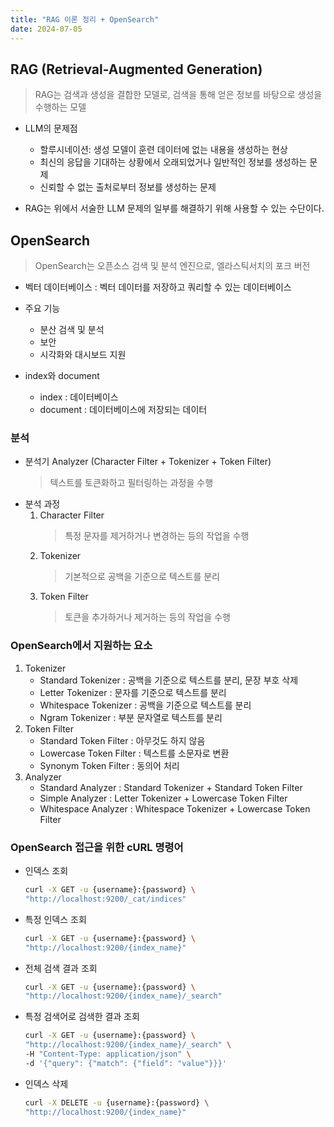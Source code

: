 ```yaml
---
title: "RAG 이론 정리 + OpenSearch"
date: 2024-07-05
---
```


## RAG (Retrieval-Augmented Generation)

> RAG는 검색과 생성을 결합한 모델로, 검색을 통해 얻은 정보를 바탕으로 생성을 수행하는 모델

- LLM의 문제점
    - 할루시네이션: 생성 모델이 훈련 데이터에 없는 내용을 생성하는 현상
    - 최신의 응답을 기대하는 상황에서 오래되었거나 일반적인 정보를 생성하는 문제
    - 신뢰할 수 없는 출처로부터 정보를 생성하는 문제

- RAG는 위에서 서술한 LLM 문제의 일부를 해결하기 위해 사용할 수 있는 수단이다.


## OpenSearch

> OpenSearch는 오픈소스 검색 및 분석 엔진으로, 엘라스틱서치의 포크 버전

- 벡터 데이터베이스 : 벡터 데이터를 저장하고 쿼리할 수 있는 데이터베이스

- 주요 기능
    - 분산 검색 및 분석
    - 보안
    - 시각화와 대시보드 지원

- index와 document
    - index : 데이터베이스
    - document : 데이터베이스에 저장되는 데이터

### 분석
- 분석기 Analyzer (Character Filter + Tokenizer + Token Filter)
    > 텍스트를 토큰화하고 필터링하는 과정을 수행
- 분석 과정
    1. Character Filter
        > 특정 문자를 제거하거나 변경하는 등의 작업을 수행
    2. Tokenizer
        > 기본적으로 공백을 기준으로 텍스트를 분리
    3. Token Filter
        > 토큰을 추가하거나 제거하는 등의 작업을 수행

### OpenSearch에서 지원하는 요소
1. Tokenizer
    - Standard Tokenizer : 공백을 기준으로 텍스트를 분리, 문장 부호 삭제
    - Letter Tokenizer : 문자를 기준으로 텍스트를 분리
    - Whitespace Tokenizer : 공백을 기준으로 텍스트를 분리
    - Ngram Tokenizer : 부분 문자열로 텍스트를 분리
2. Token Filter
    - Standard Token Filter : 아무것도 하지 않음
    - Lowercase Token Filter : 텍스트를 소문자로 변환
    - Synonym Token Filter : 동의어 처리
3. Analyzer
    - Standard Analyzer : Standard Tokenizer + Standard Token Filter
    - Simple Analyzer : Letter Tokenizer + Lowercase Token Filter
    - Whitespace Analyzer : Whitespace Tokenizer + Lowercase Token Filter

### OpenSearch 접근을 위한 cURL 명령어
- 인덱스 조회
    ```bash
    curl -X GET -u {username}:{password} \
    "http://localhost:9200/_cat/indices"
    ```
- 특정 인덱스 조회
    ```bash
    curl -X GET -u {username}:{password} \
    "http://localhost:9200/{index_name}"
    ```
- 전체 검색 결과 조회
    ```bash
    curl -X GET -u {username}:{password} \
    "http://localhost:9200/{index_name}/_search"
    ```
- 특정 검색어로 검색한 결과 조회
    ```bash
    curl -X GET -u {username}:{password} \
    "http://localhost:9200/{index_name}/_search" \
    -H "Content-Type: application/json" \
    -d '{"query": {"match": {"field": "value"}}}'
    ```
- 인덱스 삭제
    ```bash
    curl -X DELETE -u {username}:{password} \
    "http://localhost:9200/{index_name}"
    ```

